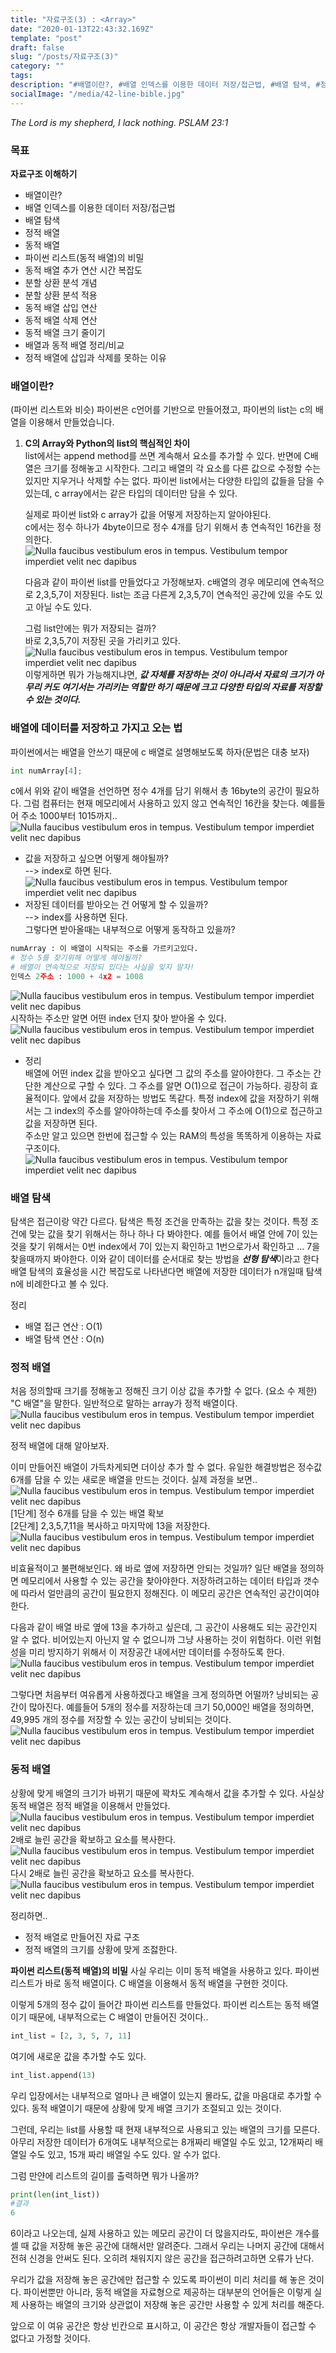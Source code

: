 ```yaml
---
title: "자료구조(3) : <Array>"
date: "2020-01-13T22:43:32.169Z"
template: "post"
draft: false
slug: "/posts/자료구조(3)"
category: ""
tags:
description: "#배열이란?, #배열 인덱스를 이용한 데이터 저장/접근법, #배열 탐색, #정적 배열, #동적 배열, #파이썬 리스트(동적 배열)의 비밀, #동적 배열 추가 연산 시간 복잡도, #분할 상환 분석 개념, #분할 상환 분석 적용, #동적 배열 삽입 연산, #동적 배열 삭제 연산, #동적 배열 크기 줄이기, #배열과 동적 배열 정리/비교, #정적 배열에 삽입과 삭제를 못하는 이유"
socialImage: "/media/42-line-bible.jpg"
---
```

*The Lord is my shepherd, I lack nothing. PSLAM 23:1*

### 목표
**자료구조 이해하기**

+ 배열이란?
+ 배열 인덱스를 이용한 데이터 저장/접근법
+ 배열 탐색
+ 정적 배열
+ 동적 배열
+ 파이썬 리스트(동적 배열)의 비밀
+ 동적 배열 추가 연산 시간 복잡도
+ 분할 상환 분석 개념
+ 분할 상환 분석 적용
+ 동적 배열 삽입 연산
+ 동적 배열 삭제 연산
+ 동적 배열 크기 줄이기
+ 배열과 동적 배열 정리/비교
+ 정적 배열에 삽입과 삭제를 못하는 이유

### 배열이란?
(파이썬 리스트와 비슷) 파이썬은 c언어를 기반으로 만들어졌고, 파이썬의 list는 c의 배열을 이용해서 만들었습니다.
1. **C의 Array와 Python의 list의 핵심적인 차이**  
   list에서는 append method를 쓰면 계속해서 요소를 추가할 수 있다. 반면에 C배열은 크기를 정해놓고 시작한다. 그리고 배열의 각 요소를 다른 값으로 수정할 수는 있지만 지우거나 삭제할 수는 없다. 파이썬 list에서는 다양한 타입의 값들을 담을 수 있는데, c array에서는 같은 타입의 데이터만 담을 수 있다.

   실제로 파이썬 list와 c array가 값을 어떻게 저장하는지 알아야된다.  
   c에서는 정수 하나가 4byte이므로 정수 4개를 담기 위해서 총 연속적인 16칸을 정의한다.
   ![Nulla faucibus vestibulum eros in tempus. Vestibulum tempor imperdiet velit nec dapibus](/media/data/배열.png)

   다음과 같이 파이썬 list를 만들었다고 가정해보자. c배열의 경우 메모리에 연속적으로 2,3,5,7이 저장된다. list는 조금 다른게 2,3,5,7이 연속적인 공간에 있을 수도 있고 아닐 수도 있다. 
   
   그럼 list안에는 뭐가 저장되는 걸까?   
   바로 2,3,5,7이 저장된 곳을 가리키고 있다.
   ![Nulla faucibus vestibulum eros in tempus. Vestibulum tempor imperdiet velit nec dapibus](/media/data/배열1.png)
   이렇게하면 뭐가 가능해지냐면, ***값 자체를 저장하는 것이 아니라서 자료의 크기가 아무리 커도 여기서는 가리키는 역할만 하기 때문에 크고 다양한 타입의 자료를 저장할 수 있는 것이다.***

### **배열에 데이터를 저장하고 가지고 오는 법**  
파이썬에서는 배열을 안쓰기 때문에 c 배열로 설명해보도록 하자(문법은 대충 보자)
```python
int numArray[4];
```
c에서 위와 같이 배열을 선언하면 정수 4개를 담기 위해서 총 16byte의 공간이 필요하다.  그럼 컴퓨터는 현재 메모리에서 사용하고 있지 않고 연속적인 16칸을 찾는다. 예를들어 주소 1000부터 1015까지..
![Nulla faucibus vestibulum eros in tempus. Vestibulum tempor imperdiet velit nec dapibus](/media/data/2.배열.png)
   + 값을 저장하고 싶으면 어떻게 해야될까?  
   --> index로 하면 된다.
   ![Nulla faucibus vestibulum eros in tempus. Vestibulum tempor imperdiet velit nec dapibus](/media/data/2.배열2.png)
   + 저장된 데이터를 받아오는 건 어떻게 할 수 있을까?   
   --> index를 사용하면 된다.  
   그렇다면 받아올때는 내부적으로 어떻게 동작하고 있을까?
   ```python
   numArray : 이 배열이 시작되는 주소를 가르키고있다.
   # 정수 5를 찾기위해 어떻게 해야될까?
   # 배열이 연속적으로 저장되 있다는 사실을 잊지 말자!
   인덱스 2주소 : 1000 + 4x2 = 1008 
   ```
   ![Nulla faucibus vestibulum eros in tempus. Vestibulum tempor imperdiet velit nec dapibus](/media/data/2.배열3.png)
   시작하는 주소만 알면 어떤 index 던지 찾아 받아올 수 있다.
   ![Nulla faucibus vestibulum eros in tempus. Vestibulum tempor imperdiet velit nec dapibus](/media/data/2.배열4.png)

   + 정리  
   배열에 어떤 index 값을 받아오고 싶다면 그 값의 주소를 알아야한다. 그 주소는 간단한 계산으로 구할 수 있다. 그 주소를 알면 O(1)으로 접근이 가능하다. 굉장히 효율적이다. 앞에서 값을 저장하는 방법도 똑같다. 특정 index에 값을 저장하기 위해서는 그 index의 주소를 알아야하는데 주소를 찾아서 그 주소에 O(1)으로 접근하고 값을 저장하면 된다.  
   주소만 알고 있으면 한번에 접근할 수 있는 RAM의 특성을 똑똑하게 이용하는 자료구조이다.
   ![Nulla faucibus vestibulum eros in tempus. Vestibulum tempor imperdiet velit nec dapibus](/media/data/2.배열5.png)

### 배열 탐색
탐색은 접근이랑 약간 다르다. 탐색은 특정 조건을 만족하는 값을 찾는 것이다. 특정 조건에 맞는 값을 찾기 위해서는 하나 하나 다 봐야한다.
예를 들어서 배열 안에 7이 있는 것을 찾기 위해서는 0번 index에서 7이 있는지 확인하고 1번으로가서 확인하고 ... 7을 찾을때까지 봐야한다. 이와 같이 데이터를 순서대로 찾는 방법을 ***선형 탐색***이라고 한다 배열 탐색의 효율성을 시간 복잡도로 나타낸다면 배열에 저장한 데이터가 n개일때 탐색 n에 비례한다고 볼 수 있다.

정리  
   + 배열 접근 연산 : O(1)
   + 배열 탐색 연산 : O(n)

### 정적 배열
처음 정의할때 크기를 정해놓고 정해진 크기 이상 값을 추가할 수 없다. (요소 수 제한)
"C 배열"을 말한다. 일반적으로 말하는 array가 정적 배열이다.  
![Nulla faucibus vestibulum eros in tempus. Vestibulum tempor imperdiet velit nec dapibus](/media/data/3.배열.png)

정적 배열에 대해 알아보자.  

이미 만들어진 배열이 가득차게되면 더이상 추가 할 수 없다. 유일한 해결방법은 정수값 6개를 담을 수 있는 새로운 배열을 만드는 것이다. 실제 과정을 보면..
![Nulla faucibus vestibulum eros in tempus. Vestibulum tempor imperdiet velit nec dapibus](/media/data/3.배열1.png)  
[1단계] 정수 6개를 담을 수 있는 배열 확보  
[2단계] 2,3,5,7,11을 복사하고 마지막에 13을 저장한다.
![Nulla faucibus vestibulum eros in tempus. Vestibulum tempor imperdiet velit nec dapibus](/media/data/3.배열2.png)

비효율적이고 불편해보인다. 왜 바로 옆에 저장하면 안되는 것일까? 
일단 배열을 정의하면 메모리에서 사용할 수 있는 공간을 찾아야한다. 저장하려고하는 데이터 타입과 갯수에 따라서 얼만큼의 공간이 필요한지 정해진다. 이 메모리 공간은 연속적인 공간이여야 한다.

다음과 같이 배열 바로 옆에 13을 추가하고 싶은데, 그 공간이 사용해도 되는 공간인지 알 수 없다. 비어있는지 아닌지 알 수 없으니까 그냥 사용하는 것이 위험하다. 이런 위험성을 미리 방지하기 위해서 이 저장공간 내에서만 데이터를 수정하도록 한다.
![Nulla faucibus vestibulum eros in tempus. Vestibulum tempor imperdiet velit nec dapibus](/media/data/3.배열3.png)

그렇다면 처음부터 여유롭게 사용하겠다고 배열을 크게 정의하면 어떨까? 
낭비되는 공간이 많아진다.
예를들어 5개의 정수를 저장하는데 크기 50,000인 배열을 정의하면, 49,995 개의 정수를 저장할 수 있는 공간이 낭비되는 것이다.
![Nulla faucibus vestibulum eros in tempus. Vestibulum tempor imperdiet velit nec dapibus](/media/data/3.배열4.png)

### 동적 배열
상황에 맞게 배열의 크기가 바뀌기 때문에 꽉차도 계속해서 값을 추가할 수 있다.
사실상 동적 배열은 정적 배열을 이용해서 만들었다.
![Nulla faucibus vestibulum eros in tempus. Vestibulum tempor imperdiet velit nec dapibus](/media/data/4.배열.png)
2배로 늘린 공간을 확보하고 요소를 복사한다.
![Nulla faucibus vestibulum eros in tempus. Vestibulum tempor imperdiet velit nec dapibus](/media/data/4.배열1.png)
다시 2배로 늘린 공간을 확보하고 요소를 복사한다.
![Nulla faucibus vestibulum eros in tempus. Vestibulum tempor imperdiet velit nec dapibus](/media/data/4.배열2.png)

정리하면..
+ 정적 배열로 만들어진 자료 구조
+ 정적 배열의 크기를 상황에 맞게 조젏한다.

**파이썬 리스트(동적 배열)의 비밀**
사실 우리는 이미 동적 배열을 사용하고 있다. 파이썬 리스트가 바로 동적 배열이다. C 배열을 이용해서 동적 배열을 구현한 것이다.

이렇게 5개의 정수 값이 들어간 파이썬 리스트를 만들었다. 파이썬 리스트는 동적 배열이기 때문에, 내부적으로는 C 배열이 만들어진 것이다..
```python
int_list = [2, 3, 5, 7, 11]
```
여기에 새로운 값을 추가할 수도 있다.
```python
int_list.append(13)
```
우리 입장에서는 내부적으로 얼마나 큰 배열이 있는지 몰라도, 값을 마음대로 추가할 수 있다. 동적 배열이기 때문에 상황에 맞게 배열 크기가 조절되고 있는 것이다.

그런데, 우리는 list를 사용할 때 현재 내부적으로 사용되고 있는 배열의 크기를 모른다. 아무리 저장한 데이터가 6개여도 내부적으로는 8개짜리 배열일 수도 있고, 12개짜리 배열일 수도 있고, 15개 짜리 배열일 수도 있다. 알 수가 없다.

그럼 만얀에 리스트의 길이를 출력하면 뭐가 나올까?
```python
print(len(int_list))
#결과
6
```
6이라고 나오는데, 실제 사용하고 있는 메모리 공간이 더 많을지라도, 파이썬은 개수를 셀 때 값을 저장해 놓은 공간에 대해서만 알려준다. 그래서 우리는 나머지 공간에 대해서 전혀 신경을 안써도 된다. 오히려 채워지지 않은 공간을 접근하려고하면 오류가 난다.

우리가 값을 저장해 놓은 공간에만 접근할 수 있도록 파이썬이 미리 처리를 해 놓은 것이다.
파이썬뿐만 아니라, 동적 배열을 자료형으로 제공하는 대부분의 언어들은 이렇게 실제 사용하는 배열의 크기와 상관없이 저장해 놓은 공간만 사용할 수 있게 처리를 해준다.

앞으로 이 여유 공간은 항상 빈칸으로 표시하고, 이 공간은 항상 개발자들이 접근할 수 없다고 가정할 것이다.